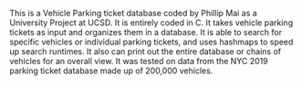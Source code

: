 This is a Vehicle Parking ticket database coded by Phillip Mai as a University Project at UCSD. It is entirely coded in C. 
It takes vehicle parking tickets as input and organizes them in a database. It is able to search for specific vehicles or individual parking tickets, and uses hashmaps to speed up search runtimes. 
It also can print out the entire database or chains of vehicles for an overall view. It was tested on data from the NYC 2019 parking ticket database made up of 200,000 vehicles. 
